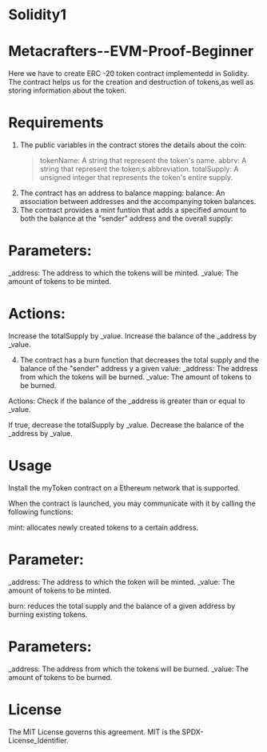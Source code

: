 # Solidity1
# Metacrafters--EVM-Proof-Beginner
Here we have to create ERC -20 token contract implementedd in Solidity. The contract helps us for the creation and destruction of tokens,as well as storing information about the token.

# Requirements
1. The public variables in the contract stores the details about the coin:
   >tokenName: A string that represent the token's name.
   >abbrv: A string that represent the token;s abbreviation.
   >totalSupply: A unsigned integer that represents the token's entire supply.
2. The contract has an address to balance mapping:
   balance: An association between addresses and the accompanying token balances.
3. The contract provides a mint funtion that adds a specified amount to both the balance at the "sender" address and the overall supply:

# Parameters:
_address: The address to which the tokens will be minted.
_value: The amount of tokens to be minted.

# Actions:
Increase the totalSupply by _value.
Increase the balance of the _address by _value.

4. The contract has a burn function that decreases the total supply and the balance of the "sender" address y a given value:
   _address: The address from which the tokens will be burned.
   _value: The amount of tokens to be burned.

Actions:
Check if the balance of the _address is greater than or equal to  _value.

If true, decrease the totalSupply by _value.
Decrease  the balance of the _address by _value.

# Usage
Install the myToken contract on a Ethereum network that is supported.

When the contract is launched, you may communicate with it by calling the following functions:

mint: allocates newly created tokens to a certain address.

# Parameter:
_address: The address to which the token will be minted.
_value: The amount of tokens to be minted.

burn: reduces the total supply and the balance of a given address by burning existing tokens.

# Parameters:
_address: The address from which the tokens will be burned.
_value: The amount of tokens to be burned.

# License
The MIT License governs this agreement. MIT is the SPDX-License_Identifier. 
